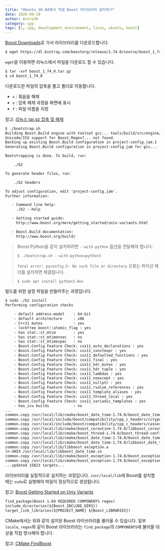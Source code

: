 ```yaml
---
title: "Ubuntu 20.04에서 직접 Boost 라이브러리 설치하기"
date: 2020-09-19
author: Astro36
category: cpp
tags: [c, cpp, development_environment, linux, ubuntu, boost]
---
```


[Boost Downloads](https://www.boost.org/users/download/)로 가서 라이브러리를 다운로드합니다.

```txt
$ wget https://dl.bintray.com/boostorg/release/1.74.0/source/boost_1_74_0.tar.gz
```

`wget`을 이용하면 리눅스에서 파일을 다운로드 할 수 있습니다.

```txt
$ tar -xvf boost_1_74_0.tar.gz
$ cd boost_1_74_0
```

다운로드한 파일의 압축을 풀고 폴더로 이동합니다.

- `x` : 묶음을 해제
- `v` : 압축 해제 과정을 화면에 표시
- `f` : 파일 이름을 지정

참고: [리눅스 tar.gz 압축 및 해제](https://realforce111.tistory.com/entry/%EB%A6%AC%EB%88%85%EC%8A%A4-targz-%EC%95%95%EC%B6%95-%EB%B0%8F-%ED%95%B4%EC%A0%9C)

```txt
$ ./bootstrap.sh
Building Boost.Build engine with toolset gcc... tools/build/src/engine/b2
Unicode/ICU support for Boost.Regex?... not found.
Backing up existing Boost.Build configuration in project-config.jam.1
Generating Boost.Build configuration in project-config.jam for gcc...

Bootstrapping is done. To build, run:

    ./b2

To generate header files, run:

    ./b2 headers

To adjust configuration, edit 'project-config.jam'.
Further information:

   - Command line help:
     ./b2 --help

   - Getting started guide:
     http://www.boost.org/more/getting_started/unix-variants.html

   - Boost.Build documentation:
     http://www.boost.org/build/
```

> Boost.Python을 같이 설치하려면 `--with-python` 옵션을 전달해야 합니다:
>
> ```txt
> $ ./bootstrap.sh --with-python=python3
> ```
>
> `fatal error: pyconfig.h: No such file or directory` 오류는 파이선 헤더를 설치하면 해결됩니다.
>
> ```txt
> $ sudo apt install python3-dev
> ```

빌드를 위한 설정 파일을 만들어주는 과정입니다.

```txt
$ sudo ./b2 install
Performing configuration checks

    - default address-model    : 64-bit
    - default architecture     : x86
    - C++11 mutex              : yes
    - lockfree boost::atomic_flag : yes
    - has stat::st_mtim        : yes
    - has stat::st_mtimensec   : no
    - has stat::st_mtimespec   : no
    - Boost.Config Feature Check: cxx11_auto_declarations : yes
    - Boost.Config Feature Check: cxx11_constexpr : yes
    - Boost.Config Feature Check: cxx11_defaulted_functions : yes
    - Boost.Config Feature Check: cxx11_final : yes
    - Boost.Config Feature Check: cxx11_hdr_mutex : yes
    - Boost.Config Feature Check: cxx11_hdr_tuple : yes
    - Boost.Config Feature Check: cxx11_lambdas : yes
    - Boost.Config Feature Check: cxx11_noexcept : yes
    - Boost.Config Feature Check: cxx11_nullptr : yes
    - Boost.Config Feature Check: cxx11_rvalue_references : yes
    - Boost.Config Feature Check: cxx11_template_aliases : yes
    - Boost.Config Feature Check: cxx11_thread_local : yes
    - Boost.Config Feature Check: cxx11_variadic_templates : yes
    - has_icu builds           : no
...
common.copy /usr/local/lib/cmake/boost_date_time-1.74.0/boost_date_time-config.cmake
common.copy /usr/local/include/boost/compatibility/cpp_c_headers/cctype
common.copy /usr/local/include/boost/compatibility/cpp_c_headers/cassert
common.copy /usr/local/lib/cmake/boost_coroutine-1.74.0/libboost_coroutine-variant-shared.cmake
common.copy /usr/local/lib/cmake/boost_thread-1.74.0/boost_thread-config.cmake
common.copy /usr/local/lib/cmake/boost_date_time-1.74.0/boost_date_time-config-version.cmake
common.copy /usr/local/lib/cmake/boost_date_time-1.74.0/libboost_date_time-variant-shared.cmake
common.copy /usr/local/lib/libboost_exception.a
ln-UNIX /usr/local/lib/libboost_date_time.so
common.copy /usr/local/lib/cmake/boost_exception-1.74.0/boost_exception-config.cmake
common.copy /usr/local/lib/cmake/boost_exception-1.74.0/boost_exception-config-version.cmake
...updated 15823 targets...
```

라이브러리를 실질적으로 설치하는 과정입니다.
`/usr/local/lib`에 Boost를 설치할 때는 `sudo`로 실행해야 파일이 정상적으로 생성됩니다.

참고: [Boost Getting Started on Unix Variants](https://www.boost.org/doc/libs/1_74_0/more/getting_started/unix-variants.html)

```txt
find_package(Boost 1.69 REQUIRED COMPONENTS regex)
include_directories(${Boost_INCLUDE_DIRS})
target_link_libraries(${PROJECT_NAME} ${Boost_LIBRARIES})
```

CMake에서는 위와 같이 설치된 Boost 라이브러리를 불러올 수 있습니다.
일부 `locale`, `regex`와 같이 Boost 라이브러리는 `find_package`의 `COMPONENTS`에 불러올 대상을 직접 명시해야 합니다.

참고: [CMake FindBoost](https://cmake.org/cmake/help/latest/module/FindBoost.html)

